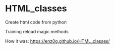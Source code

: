 # HTML_classes
Create html code from python

Training reload magic methods

How it was: https://enz0g.github.io/HTML_classes/
